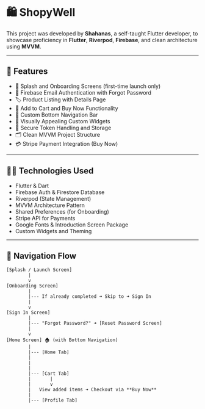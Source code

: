 # 🛍️ ShopyWell


This project was developed by **Shahanas**, a self-taught Flutter developer, to showcase proficiency in **Flutter**, **Riverpod**, **Firebase**, and clean architecture using **MVVM**.

---

## 📱 Features

- 🚀 Splash and Onboarding Screens (first-time launch only)
- 👤 Firebase Email Authentication with Forgot Password
- 🏷️ Product Listing with Details Page
- 🛒 Add to Cart and Buy Now Functionality
- 🧭 Custom Bottom Navigation Bar
- 🎨 Visually Appealing Custom Widgets
- 🔐 Secure Token Handling and Storage
- 🗂️ Clean MVVM Project Structure
- 💳 Stripe Payment Integration (Buy Now)

---

## 🧑‍💻 Technologies Used

- Flutter & Dart
- Firebase Auth & Firestore Database
- Riverpod (State Management)
- MVVM Architecture Pattern
- Shared Preferences (for Onboarding)
- Stripe API for Payments
- Google Fonts & Introduction Screen Package
- Custom Widgets and Theming

---

## 🔁 Navigation Flow

```text
[Splash / Launch Screen]
        |
        v
[Onboarding Screen]
        |
        |--- If already completed ➜ Skip to ➜ Sign In
        |
        v
[Sign In Screen]
        |
        |--- "Forgot Password?" ➜ [Reset Password Screen]
        |
        v
[Home Screen] 🏠 (with Bottom Navigation)
        |
        |--- [Home Tab]
        |       
        |       
        |
        |--- [Cart Tab]
        |       |
        |       v
        |   View added items ➜ Checkout via **Buy Now**
        |
        |--- [Profile Tab]
                
